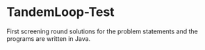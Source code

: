 # TandemLoop-Test
First screening round solutions for the problem statements and the programs are written in Java.
